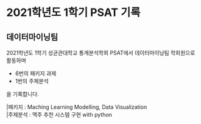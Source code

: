 # 2021학년도 1학기 PSAT 기록
## 데이터마이닝팀
2021학년도 1학기 성균관대학교 통계분석학회 PSAT에서
데이터마이닝팀 학회원으로 활동하며

* 6번의 패키지 과제
* 1번의 주제분석

을 기록합니다.
</br>

|패키지 : Maching Learning Modelling, Data Visualization</br>
|주제분석 : 맥주 추천 시스템 구현 with python
